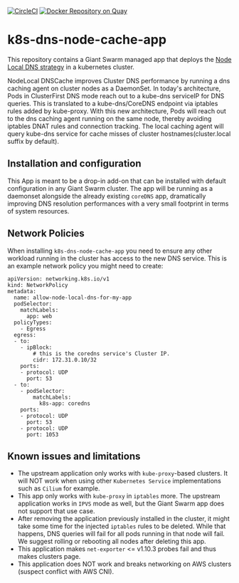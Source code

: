 [![CircleCI](https://circleci.com/gh/giantswarm/k8s-dns-node-cache-app/tree/main.svg?style=svg)](https://circleci.com/gh/giantswarm/k8s-dns-node-cache-app/tree/main) [![Docker Repository on Quay](https://quay.io/repository/giantswarm/k8s-dns-node-cache/status "Docker Repository on Quay")](https://quay.io/repository/giantswarm/k8s-dns-node-cache)

# k8s-dns-node-cache-app

This repository contains a Giant Swarm managed app that deploys the [Node Local DNS strategy](https://kubernetes.io/docs/tasks/administer-cluster/nodelocaldns/) in a kubernetes cluster.

NodeLocal DNSCache improves Cluster DNS performance by running a dns caching agent on cluster nodes as a DaemonSet.
In today's architecture, Pods in ClusterFirst DNS mode reach out to a kube-dns serviceIP for DNS queries.
This is translated to a kube-dns/CoreDNS endpoint via iptables rules added by kube-proxy.
With this new architecture, Pods will reach out to the dns caching agent running on the same node, thereby avoiding iptables DNAT rules and connection tracking.
The local caching agent will query kube-dns service for cache misses of cluster hostnames(cluster.local suffix by default).

## Installation and configuration

This App is meant to be a drop-in add-on that can be installed with default configuration in any Giant Swarm cluster.
The app will be running as a daemonset alongside the already existing `coreDNS` app, dramatically improving DNS resolution
performances with a very small footprint in terms of system resources.

## Network Policies

When installing `k8s-dns-node-cache-app` you need to ensure any other workload running in the cluster has access to the new DNS service.
This is an example network policy you might need to create:

```
apiVersion: networking.k8s.io/v1
kind: NetworkPolicy
metadata:
  name: allow-node-local-dns-for-my-app
  podSelector:
    matchLabels:
      app: web
  policyTypes:
    - Egress
  egress:
  - to:
    - ipBlock:
        # this is the coredns service's Cluster IP.
        cidr: 172.31.0.10/32
    ports:
    - protocol: UDP
      port: 53
  - to:
    - podSelector:
        matchLabels:
          k8s-app: coredns
    ports:
    - protocol: UDP
      port: 53
    - protocol: UDP
      port: 1053
```

## Known issues and limitations

- The upstream application only works with `kube-proxy`-based clusters. It will NOT work when using other `Kubernetes Service` implementations such as `Cilium` for example.
- This app only works with `kube-proxy` in `iptables` more. The upstream application works in `IPVS` mode as well, but the Giant Swarm app does not support that use case.
- After removing the application previously installed in the cluster, it might take some time for the injected `iptables` rules to be deleted. 
  While that happens, DNS queries will fail for all pods running in that node will fail. We suggest rolling or rebooting all nodes after deleting this app.
- This application makes `net-exporter` <= v1.10.3 probes fail and thus makes clusters page.
- This application does NOT work and breaks networking on AWS clusters (suspect conflict with AWS CNI).
